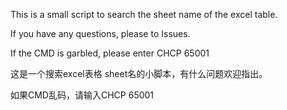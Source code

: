 This is a small script to search the sheet name of the excel table.

If you have any questions, please to Issues.

If the CMD is garbled, please enter CHCP 65001

这是一个搜索excel表格 sheet名的小脚本，有什么问题欢迎指出。 

如果CMD乱码，请输入CHCP 65001 
